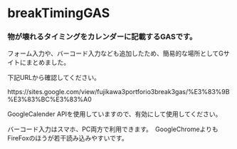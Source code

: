 # breakTimingGAS
<h3>物が壊れるタイミングをカレンダーに記載するGASです。</h3>
<p>フォーム入力や、バーコード入力なども追加したため、簡易的な場所としてGサイトにまとめました。</p>
<p>下記URLから確認してください。</p>
<p>https://sites.google.com/view/fujikawa3portforio3break3gas/%E3%83%9B%E3%83%BC%E3%83%A0</p>
<p>GoogleCalender APIを使用していますので、有効にして使用してください。</p>
<p>バーコード入力はスマホ、PC両方で利用できます。　GoogleChromeよりもFireFoxのほうが若干読み込みやすいです。</p>
